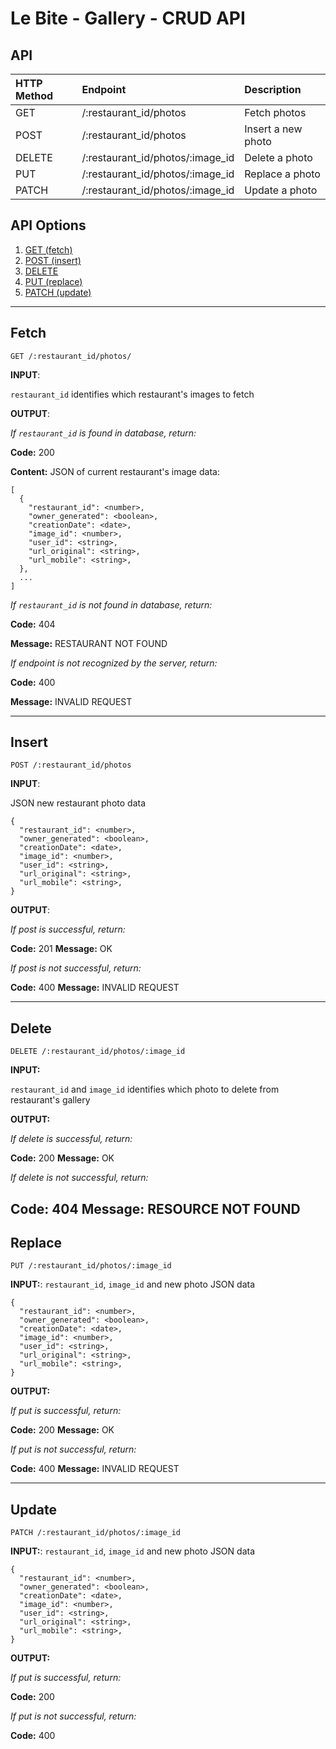 #  Le Bite - Gallery - CRUD API

## API

| HTTP Method   | Endpoint                         | Description              |
|:--------------|:---------------------------------|:-------------------------|
| GET           | /:restaurant_id/photos           | Fetch photos             |
| POST          | /:restaurant_id/photos           | Insert a new photo       |
| DELETE        | /:restaurant_id/photos/:image_id | Delete a photo           |
| PUT           | /:restaurant_id/photos/:image_id | Replace a photo          |
| PATCH         | /:restaurant_id/photos/:image_id | Update a photo           |

## API Options
1. [GET (fetch)](#Fetch)
1. [POST (insert)](#Insert)
1. [DELETE](#Delete)
1. [PUT (replace)](#Replace)
1. [PATCH (update)](#Update)
---
## Fetch
`GET /:restaurant_id/photos/`

**INPUT**: 

`restaurant_id` identifies which restaurant's images to fetch

**OUTPUT**:

_If `restaurant_id` is found in database, return:_ 

**Code:** 200

**Content:** JSON of current restaurant's image data:

```
[
  {
    "restaurant_id": <number>,
    "owner_generated": <boolean>,
    "creationDate": <date>,
    "image_id": <number>,
    "user_id": <string>,
    "url_original": <string>,
    "url_mobile": <string>,
  },
  ...
]
```

_If `restaurant_id` is not found in database, return:_

**Code:** 404

[resource does not exist]: #

**Message:** RESTAURANT NOT FOUND

_If endpoint is not recognized by the server, return:_

**Code:** 400

[server doesn't recognize endpoint (incorrect request syntax) ]: #

**Message:** INVALID REQUEST


---
## Insert
`POST /:restaurant_id/photos`

**INPUT**: 

JSON new restaurant photo data

```
{
  "restaurant_id": <number>,
  "owner_generated": <boolean>,
  "creationDate": <date>,
  "image_id": <number>,
  "user_id": <string>,
  "url_original": <string>,
  "url_mobile": <string>,
}
```

**OUTPUT**: 

_If post is successful, return:_

**Code:** 201 
**Message:** OK

_If post is not successful, return:_

**Code:** 400
**Message:** INVALID REQUEST

---
## Delete
`DELETE /:restaurant_id/photos/:image_id`

**INPUT:** 

`restaurant_id` and `image_id` identifies which photo to delete from restaurant's gallery

**OUTPUT:** 

_If delete is successful, return:_

**Code:** 200
**Message:** OK

_If delete is not successful, return:_ 

**Code:** 404
**Message:** RESOURCE NOT FOUND  
---
## Replace
`PUT /:restaurant_id/photos/:image_id`

**INPUT:**: `restaurant_id`, `image_id` and new photo JSON data

```
{
  "restaurant_id": <number>,
  "owner_generated": <boolean>,
  "creationDate": <date>,
  "image_id": <number>,
  "user_id": <string>,
  "url_original": <string>,
  "url_mobile": <string>,
}
```

**OUTPUT:** 

_If put is successful, return:_

**Code:** 200
**Message:** OK

_If put is not successful, return:_
 
**Code:** 400
**Message:** INVALID REQUEST

---
## Update
`PATCH /:restaurant_id/photos/:image_id`

**INPUT:**: `restaurant_id`, `image_id` and new photo JSON data

```
{
  "restaurant_id": <number>,
  "owner_generated": <boolean>,
  "creationDate": <date>,
  "image_id": <number>,
  "user_id": <string>,
  "url_original": <string>,
  "url_mobile": <string>,
}
```

**OUTPUT:** 

_If put is successful, return:_

**Code:** 200

_If put is not successful, return:_
 
**Code:** 400
